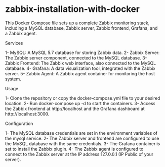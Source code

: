 # zabbix-installation-with-docker

This Docker Compose file sets up a complete Zabbix monitoring stack, including a MySQL database, Zabbix server, Zabbix frontend, Grafana, and a Zabbix agent.

Services

1- MySQL: A MySQL 5.7 database for storing Zabbix data.
2- Zabbix Server: The Zabbix server component, connected to the MySQL database.
3- Zabbix Frontend: The Zabbix web interface, also connected to the MySQL database.
4- Grafana: A data visualization tool, integrated with the Zabbix server.
5- Zabbix Agent: A Zabbix agent container for monitoring the host system.

Usage

1- Clone the repository or copy the docker-compose.yml file to your desired location.
2- Run docker-compose up -d to start the containers.
3- Access the Zabbix frontend at http://localhost and the Grafana dashboard at http://localhost:3000.

Configuration

1- The MySQL database credentials are set in the environment variables of the mysql service.
2- The Zabbix server and frontend are configured to use the MySQL database with the same credentials.
3- The Grafana container is set to install the Zabbix plugin.
4- The Zabbix agent is configured to connect to the Zabbix server at the IP address 127.0.0.1 (IP Public of your server).


